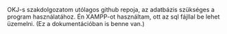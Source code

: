 OKJ-s szakdolgozatom utólagos github repoja, az adatbázis szükséges a program használatához. Én XAMPP-ot használtam, ott az sql fájllal be lehet üzemelni. (Ez a dokumentációban is benne van.)
